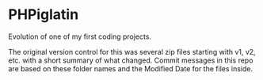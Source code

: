 PHPiglatin
==========

Evolution of one of my first coding projects.

The original version control for this was several zip files starting with v1, v2, etc. with a short summary of what changed.
Commit messages in this repo are based on these folder names and the Modified Date for the files inside.
